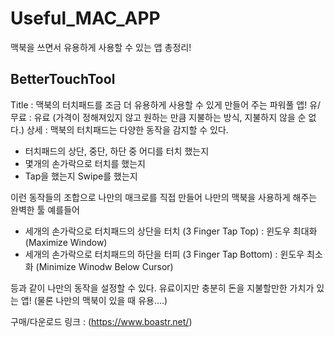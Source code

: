 # Useful_MAC_APP
맥북을 쓰면서 유용하게 사용할 수 있는 앱 총정리!

## BetterTouchTool
Title : 맥북의 터치패드를 조금 더 유용하게 사용할 수 있게 만들어 주는 파워풀 앱!
유/무료 : 유료 (가격이 정해져있지 않고 원하는 만큼 지불하는 방식, 지불하지 않을 순 없다.)
상세 : 
맥북의 터치패드는 다양한 동작을 감지할 수 있다.
- 터치패드의 상단, 중단, 하단 중 어디를 터치 했는지
- 몇개의 손가락으로 터치를 했는지
- Tap을 했는지 Swipe를 했는지

이런 동작들의 조합으로 나만의 매크로를 직접 만들어 나만의 맥북을 사용하게 해주는 완벽한 툴
예를들어 
- 세개의 손가락으로 터치패드의 상단을 터치 (3 Finger Tap Top) : 윈도우 최대화 (Maximize Window)
- 세개의 손가락으로 터치패드의 하단을 터피 (3 Finger Tap Bottom) : 윈도우 최소화 (Minimize Winodw Below Cursor)

등과 같이 나만의 동작을 설정할 수 있다.
유료이지만 충분히 돈을 지불할만한 가치가 있는 앱!
(물론 나만의 맥북이 있을 때 유용....)

구매/다운로드 링크 : (https://www.boastr.net/)
